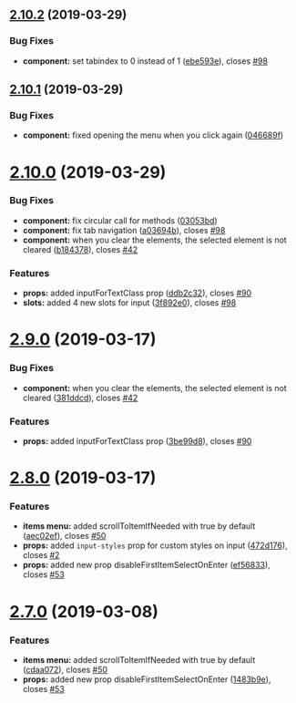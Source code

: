 ## [2.10.2](https://github.com/iliyaZelenko/vue-cool-select/compare/v2.10.1...v2.10.2) (2019-03-29)


### Bug Fixes

* **component:** set tabindex to 0 instead of 1 ([ebe593e](https://github.com/iliyaZelenko/vue-cool-select/commit/ebe593e)), closes [#98](https://github.com/iliyaZelenko/vue-cool-select/issues/98)

## [2.10.1](https://github.com/iliyaZelenko/vue-cool-select/compare/v2.10.0...v2.10.1) (2019-03-29)


### Bug Fixes

* **component:** fixed opening the menu when you click again ([046689f](https://github.com/iliyaZelenko/vue-cool-select/commit/046689f))

# [2.10.0](https://github.com/iliyaZelenko/vue-cool-select/compare/v2.9.0...v2.10.0) (2019-03-29)


### Bug Fixes

* **component:** fix circular call for methods ([03053bd](https://github.com/iliyaZelenko/vue-cool-select/commit/03053bd))
* **component:** fix tab navigation ([a03694b](https://github.com/iliyaZelenko/vue-cool-select/commit/a03694b)), closes [#98](https://github.com/iliyaZelenko/vue-cool-select/issues/98)
* **component:** when you clear the elements, the selected element is not cleared ([b184378](https://github.com/iliyaZelenko/vue-cool-select/commit/b184378)), closes [#42](https://github.com/iliyaZelenko/vue-cool-select/issues/42)


### Features

* **props:** added inputForTextClass prop ([ddb2c32](https://github.com/iliyaZelenko/vue-cool-select/commit/ddb2c32)), closes [#90](https://github.com/iliyaZelenko/vue-cool-select/issues/90)
* **slots:** added 4 new slots for input ([3f892e0](https://github.com/iliyaZelenko/vue-cool-select/commit/3f892e0)), closes [#98](https://github.com/iliyaZelenko/vue-cool-select/issues/98)

# [2.9.0](https://github.com/iliyaZelenko/vue-cool-select/compare/v2.8.0...v2.9.0) (2019-03-17)


### Bug Fixes

* **component:** when you clear the elements, the selected element is not cleared ([381ddcd](https://github.com/iliyaZelenko/vue-cool-select/commit/381ddcd)), closes [#42](https://github.com/iliyaZelenko/vue-cool-select/issues/42)


### Features

* **props:** added inputForTextClass prop ([3be99d8](https://github.com/iliyaZelenko/vue-cool-select/commit/3be99d8)), closes [#90](https://github.com/iliyaZelenko/vue-cool-select/issues/90)

# [2.8.0](https://github.com/iliyaZelenko/vue-cool-select/compare/v2.7.0...v2.8.0) (2019-03-17)


### Features

* **items menu:** added scrollToItemIfNeeded with true by default ([aec02ef](https://github.com/iliyaZelenko/vue-cool-select/commit/aec02ef)), closes [#50](https://github.com/iliyaZelenko/vue-cool-select/issues/50)
* **props:** added `input-styles` prop for custom styles on input ([472d176](https://github.com/iliyaZelenko/vue-cool-select/commit/472d176)), closes [#2](https://github.com/iliyaZelenko/vue-cool-select/issues/2)
* **props:** added new prop disableFirstItemSelectOnEnter ([ef56833](https://github.com/iliyaZelenko/vue-cool-select/commit/ef56833)), closes [#53](https://github.com/iliyaZelenko/vue-cool-select/issues/53)

# [2.7.0](https://github.com/iliyaZelenko/vue-cool-select/compare/v2.6.1...v2.7.0) (2019-03-08)


### Features

* **items menu:** added scrollToItemIfNeeded with true by default ([cdaa072](https://github.com/iliyaZelenko/vue-cool-select/commit/cdaa072)), closes [#50](https://github.com/iliyaZelenko/vue-cool-select/issues/50)
* **props:** added new prop disableFirstItemSelectOnEnter ([1483b9e](https://github.com/iliyaZelenko/vue-cool-select/commit/1483b9e)), closes [#53](https://github.com/iliyaZelenko/vue-cool-select/issues/53)
